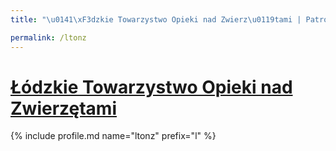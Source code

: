 ```yaml
---
title: "\u0141\xF3dzkie Towarzystwo Opieki nad Zwierz\u0119tami | Patromierz"

permalink: /ltonz
---
```


# [Łódzkie Towarzystwo Opieki nad Zwierzętami](https://patronite.pl/ltonz)

{% include profile.md name="ltonz" prefix="l" %}
